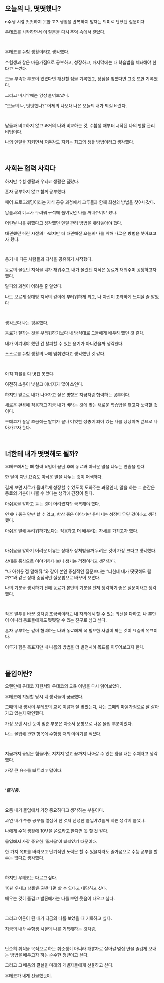## 오늘의 나, 떳떳했나?

n수생 시절 떳떳하지 못한 고3 생활을 반복하지 말자는 의미로 던졌던 질문이다.

우테코를 시작하면서 이 질문을 다시 추억 속에서 열었다.

</br>

우테코를 수험 생활이라고 생각했다. 

수험생과 같은 마음가짐으로 공부하고, 성장하고, 마지막에는 내 학습법을 체화해야 한다고 느꼈다. 

오늘 부족한 부분이 있었다면 개선할 점을 기록했고, 장점을 찾았다면 그것 또한 기록했다. 

그리고 마지막에는 항상 물어보았다. 

“오늘의 나, 떳떳했나?” 어제의 나보다 나은 오늘의 내가 되길 바랐다.

</br>

남들과 비교하지 않고 과거의 나와 비교하는 것, 수험생 때부터 시작된 나의 멘탈 관리 비법이다. 

나의 멘탈을 지키면서 자존감도 지키는 최고의 생활 방법이라고 생각했다.

</br>

## 사회는 협력 사회다

하지만 수험 생활과 우테코 생활은 달랐다. 

혼자 공부하지 않고 함께 공부했다. 

페어 프로그래밍이라는 지식 공유 과정에서 크루들과 함께 최선의 방법을 찾아나갔다. 

남들과의 비교가 두려워 구석에 숨어있던 나를 꺼내주어야 했다. 

어린날 나를 위했다고 생각했던 멘탈 관리 방법을 내려놓아야 했다. 

대견했던 어린 시절의 나였지만 더 대견해질 오늘의 나를 위해 새로운 방법을 찾아보고자 했다.

</br>

용기 내 다른 사람들과 지식을 공유하기 시작했다. 

동료의 몰랐던 지식을 내가 채워주고, 내가 몰랐던 지식은 동료가 채워주며 공생하고자 했다. 

탈피의 과정이 어려운 줄 알았다. 

나도 모르게 상대방 지식의 깊이에 부러워하게 되고, 나 자신이 초라하게 느껴질 줄 알았다. 

</br>

생각보다 나는 평온했다. 

동료가 잘하는 것을 부러워하기보다 내 방식대로 그들에게 배우려 했던 것 같다. 

내가 이겨내야 했던 건 탈피할 수 있는 용기가 아니었을까 생각한다. 

스스로를 수험 생활의 나에 멈춰있다고 생각했던 것 같다.

</br>

아직 허물을 다 벗진 못했다. 

여전히 소통이 낯설고 에너지가 많이 쓰인다. 

하지만 앞으로 내가 나아가고 싶은 방향은 지금처럼 협력하는 공부이다. 

새로운 환경에 적응하고 지금 내가 바라는 것에 맞는 새로운 학습법을 찾고자 노력할 것이다. 

우테코가 끝날 즈음에는 탈피가 끝나 어엿한 성충이 되어 있는 나를 상상하며 앞으로 나아가고자 한다.

</br>

## 너한테 내가 떳떳해도 될까?

우테코에서는 매 협력 작업이 끝난 후에 동료와 아쉬운 말을 나누는 연습을 한다. 

한 달이 지난 요즘도 아쉬운 말을 나누는 것이 어색하다.

길게 보면 서로가 올바르게 성장할 수 있도록 도와주는 과정인데, 말을 하는 그 순간은 동료의 기분이 나쁠 수 있다는 생각에 긴장이 된다. 

아쉬움을 말하고 듣는 것이 어려웠지만 극복해야 했다. 

언제나 좋은 말만 할 수 없고, 항상 좋은 이야기만 들어서는 성장이 무딜 것이라고 생각했다.

아쉬운 말에 두려워하기보다는 적응하고 더 배우려는 자세를 가지고자 했다.

</br>

아쉬움을 말하기 어려운 이유는 상대가 상처받을까 두려운 것이 가장 크다고 생각했다. 

상대를 중심으로 이야기하다 보니 생기는 걱정이라고 생각한다. 

“나 아쉬운 점 말해줘.”와 같이 본인 중심적인 질문보다는 “너한테 내가 떳떳해도 될까?”와 같은 상대 중심적인 질문법으로 바꾸어 보았다. 

나의 기분을 생각하기 전에 동료가 본인의 기분을 먼저 생각하기 좋은 질문이라고 생각했다.

</br>

작은 말투를 바꾼 것처럼 조금씩이라도 내 자리에서 할 수 있는 최선을 다하고, 나 뿐만이 아니라 동료들에게도 떳떳할 수 있는 친구로 남고 싶다. 

혼자 공부하든 같이 협력하든 나와 동료에게 꼭 필요한 사람이 되는 것이 요즘의 목표이다. 

이루기 힘든 목표지만 내 나름의 방법을 더 발전시켜 목표를 이루어보고자 한다.

</br>

## 몰입이란?

오랜만에 우테코 지원서와 우테코의 교육 이념을 다시 읽어보았다. 

우테코에 지원할 당시 내 생각들이 궁금했다. 

그때의 내 생각이 우테코의 교육 이념과 잘 맞았는지, 나는 그때의 마음가짐으로 잘 살아가고 있는지 확인했다. 

가장 오랜 시간 눈이 멈춘 부분은 자소서 문항으로 나온 몰입 부분이었다. 

나는 몰입에 관한 항목에 수험생 때의 이야기를 적었다.

</br>

지금까지 몰입은 힘들어도 지치지 않고 끝까지 나아갈 수 있는 힘을 내는 주체라고 생각했다. 

가장 큰 요소를 빠트리고 말이다.

</br>

‘***즐거움***’.

</br>

요즘 내가 몰입에서 가장 중요하다고 생각하는 부분이다. 

과연 내가 수능 공부를 열심히 한 것이 진정한 몰입이었을까 하는 생각이 들었다. 

나에게 수험 생활에 10년을 쏟으라고 한다면 못 할 것 같다.

몰입에서 가장 중요한 ‘즐거움’이 빠져있기 때문이다.

한 가지 목표를 바라보고 단기적인 노력은 할 수 있을지라도 즐거움으로 수능 공부를 할 수는 없다고 생각했다.

</br>

하지만 우테코는 다르고 싶다.

10년 우테코 생활을 권한다면 할 수 있다고 대답하고 싶다.

배우는 것이 즐겁고 발전해가는 나를 보면 웃음이 나오고 싶다.

</br>

그리고 어른이 된 내가 지금의 나를 보았을 때 기특하고 싶다.

지금의 내가 수험생 시절의 나를 기특해하는 것처럼.

</br>

단순히 취직을 목적으로 하는 취준생이 아니라 개발자로 살아갈 몇십 년을 즐겁게 보내는 방법을 배우고자 하는 순수한 청년이고 싶다.

그리고 그 배움의 결실을 미래의 개발자들에게 선물하고 싶다.

우테코가 내게 선물했듯이.
